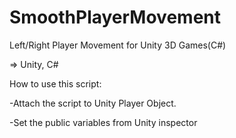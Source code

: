 # SmoothPlayerMovement
Left/Right Player Movement for Unity 3D Games(C#)

=> Unity, C#

How to use this script:

-Attach the script to Unity Player Object.

-Set the public variables from Unity inspector
